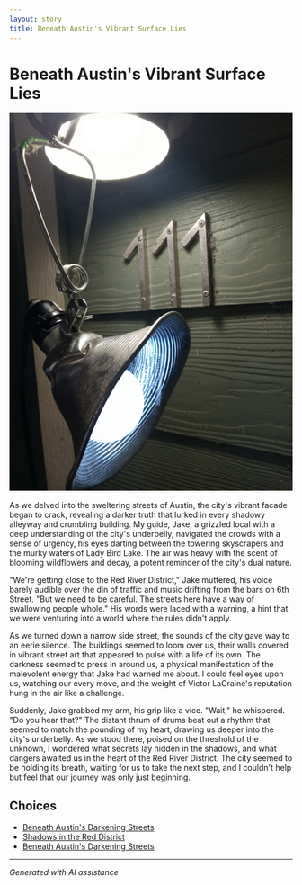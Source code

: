 ```yaml
---
layout: story
title: Beneath Austin's Vibrant Surface Lies
---
```


# Beneath Austin's Vibrant Surface Lies

![Beneath Austin's Vibrant Surface Lies](/input_images/24.jpg)

As we delved into the sweltering streets of Austin, the city's vibrant facade began to crack, revealing a darker truth that lurked in every shadowy alleyway and crumbling building. My guide, Jake, a grizzled local with a deep understanding of the city's underbelly, navigated the crowds with a sense of urgency, his eyes darting between the towering skyscrapers and the murky waters of Lady Bird Lake. The air was heavy with the scent of blooming wildflowers and decay, a potent reminder of the city's dual nature.

"We're getting close to the Red River District," Jake muttered, his voice barely audible over the din of traffic and music drifting from the bars on 6th Street. "But we need to be careful. The streets here have a way of swallowing people whole." His words were laced with a warning, a hint that we were venturing into a world where the rules didn't apply.

As we turned down a narrow side street, the sounds of the city gave way to an eerie silence. The buildings seemed to loom over us, their walls covered in vibrant street art that appeared to pulse with a life of its own. The darkness seemed to press in around us, a physical manifestation of the malevolent energy that Jake had warned me about. I could feel eyes upon us, watching our every move, and the weight of Victor LaGraine's reputation hung in the air like a challenge.

Suddenly, Jake grabbed my arm, his grip like a vice. "Wait," he whispered. "Do you hear that?" The distant thrum of drums beat out a rhythm that seemed to match the pounding of my heart, drawing us deeper into the city's underbelly. As we stood there, poised on the threshold of the unknown, I wondered what secrets lay hidden in the shadows, and what dangers awaited us in the heart of the Red River District. The city seemed to be holding its breath, waiting for us to take the next step, and I couldn't help but feel that our journey was only just beginning.


## Choices

* [Beneath Austin's Darkening Streets](/stories/47)
* [Shadows in the Red District](/stories/56)
* [Beneath Austin's Darkening Streets](/stories/66)


---
*Generated with AI assistance*
